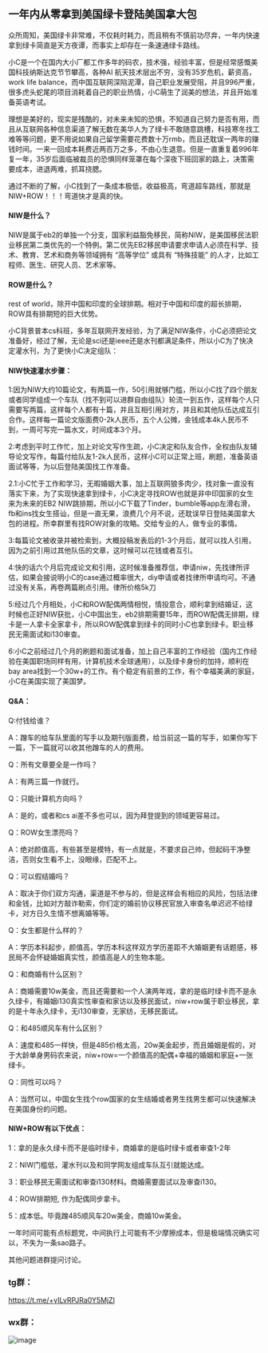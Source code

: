 ## 一年内从零拿到美国绿卡登陆美国拿大包

众所周知，美国绿卡非常难，不仅耗时耗力，而且稍有不慎前功尽弃，一年内快速拿到绿卡简直是天方夜谭，而事实上却存在一条速通绿卡路线。

小C是一个在国内大小厂都工作多年的码农，技术强，经验丰富，但是经常感慨美国科技纳斯达克节节攀高，各种AI 航天技术层出不穷，没有35岁危机，薪资高，work life balance，而中国互联网深陷泥潭，自己职业发展受阻，并且996严重，很多虎头蛇尾的项目消耗着自己的职业热情，小C萌生了润美的想法，并且开始准备英语考试。

理想是美好的，现实是残酷的，对未来未知的恐惧，不知道自己努力是否有用，而且从互联网各种信息渠道了解无数在美华人为了绿卡不敢随意跳槽，科技寒冬找工难等等问题，更不用说如果自己留学需要花费数十万rmb，而且还耽误一两年的赚钱时间。一来一回成本耗费近两百万之多，不由心生退意。但是一直重复着996年复一年，35岁后面临被裁员的恐惧同样笼罩在每个深夜下班回家的路上，决策需要成本，进退两难，抓耳挠腮。

通过不断的了解，小C找到了一条成本极低，收益极高，弯道超车路线，那就是NIW+ROW！！！弯道快才是真的快。

#### NIW是什么？
NIW是属于eb2的单独一个分支，国家利益豁免移民，简称NIW，是美国移民法职业移民第二类优先的一个特例。第二优先EB2移民申请要求申请人必须在科学、技术、教育、艺术和商务等领域拥有 “高等学位” 或具有 “特殊技能” 的人才，比如工程师、医生、研究人员、艺术家等。

#### ROW是什么？
rest of world，除开中国和印度的全球排期。相对于中国和印度的超长排期，ROW具有排期短的巨大优势。

小C背景普本cs科班，多年互联网开发经验，为了满足NIW条件，小C必须把论文准备好，经过了解，无论是sci还是ieee还是水刊都满足条件，所以小C为了快决定灌水刊，为了更快小C决定组队：

#### NIW快速灌水步骤：

1:因为NIW大约10篇论文，有两篇一作，50引用就够门槛，所以小C找了四个朋友或者同学组成一个车队（找不到可以进群自由组队）轮流一到五作，这样每个人只需要写两篇，这样每个人都有十篇，并且互相引用对方，并且和其他队伍达成互引合作。这样每一篇论文版面费0-2k人民币，五个人公摊，金钱成本4k人民币不到，一周可写完一篇水文，时间成本3个月。

2:考虑到平时工作忙，加上对论文写作生疏，小C决定和队友合作，全权由队友辅导论文写作，每篇付给队友1-2k人民币，这样小C可以正常上班，刷题，准备英语面试等等，为以后登陆美国找工作准备。

2.1:小C忙于工作和学习，无暇婚姻大事，加上互联网狼多肉少，找对象一直没有落实下来，为了实现快速拿到绿卡，小C决定寻找ROW也就是非中印国家的女生来为未来的EB2 NIW跳排期，所以小C下载了Tinder，bumble等app左滑右滑，fb和ins找女生搭讪，但是一直无果，浪费几个月不说，还耽误早日登陆美国拿大包的进程。所幸群里有找ROW对象的攻略。交给专业的人，做专业的事情。

3:每篇论文被收录并被检索到，大概投稿发表后的1-3个月后，就可以找人引用，因为之前引用过其他队伍的文章，这时候可以花钱或者互引。

4:快的话六个月后完成论文和引用，这时候准备推荐信，申请niw，先找律所评估，如果会接说明小C的case通过概率很大，diy申请或者找律所申请均可。不通过没有关系，再卷两篇刷点引用。律所价格5k刀

5:经过几个月相处，小C和ROW配偶两情相悦，情投意合，顺利拿到结婚证，这时候也正好NIW获批，小C中国出生，eb2排期需要15年，而ROW配偶无排期，绿卡是一人拿卡全家拿卡，所以ROW配偶拿到绿卡的同时小C也拿到绿卡。职业移民无需面试和i130审查。

6:小C之前经过几个月的刷题和面试准备，加上自己丰富的工作经验（国内工作经验在美国职场同样有用，计算机技术全球通用），以及绿卡身份的加持，顺利在bay area找到一个30w+的工作。有个稳定有前景的工作，有个幸福美满的家庭，小C在美国实现了美国梦。

#### Q&A：

Q:付钱给谁？

A：蹭车的给车队里面的写手以及期刊版面费，给当前这一篇的写手，如果你写下一篇，下一篇就可以收其他蹭车的人的费用。

Q：所有文章要全是一作吗？

A：有两三篇一作就行。

Q：只能计算机方向吗？

A：是的，或者和cs ai差不多也可以，因为拜登提到的领域更容易过。

Q：ROW女生漂亮吗？

A：绝对颜值高，有些甚至是模特，有一点就是，不要求自己帅，但起码干净整洁，否则女生看不上，没眼缘，匹配不上。

Q：可以假结婚吗？

A：取决于你们双方沟通，渠道是不参与的，但是这样会有相应的风险，包括法律和金钱，比如对方敲诈勒索，你们定的婚前协议移民官放入审查名单迟迟不给绿卡，对方日久生情不想离婚等等。

Q：女生都是什么样的？

A：学历本科起步，颜值高，学历本科这样双方学历差距不大婚姻更有话题感，移民局不会怀疑婚姻真实性，颜值高是人的生物本能。

Q：和商婚有什么区别？

A：商婚需要10w美金，而且还需要和一个人演两年戏，拿的是临时绿卡而不是永久绿卡，有婚姻i130真实性审查和家访以及移民面试，niw+row属于职业移民，拿的是十年永久绿卡，无i130审查，无家纺，无移民面试。

Q：和485顺风车有什么区别？

A：速度和485一样快，但是485价格太高，20w美金起步，而且婚姻是假的，对于大龄单身男码农来说，niw+row=一个颜值高的配偶+幸福的婚姻和家庭+一张绿卡。

Q：同性可以吗？

A：当然可以，中国女生找个row国家的女生结婚或者男生找男生都可以快速解决在美国身份的问题。


#### NIW+ROW有以下优点：

1：拿的是永久绿卡而不是临时绿卡，商婚拿的是临时绿卡或者审查1-2年

2：NIW门槛低，灌水刊以及和同学网友组成车队互引就能达成。

3：职业移民无需面试和审查i130材料。商婚需要面试以及审查i130。

4：ROW排期短, 作为配偶同步拿卡。

5：成本低。毕竟蹭485顺风车20w美金，商婚10w美金。

一年时间可能有点标题党，中间执行上可能有不少摩擦成本，但是极端情况确实可以，不失为一条sao路子。

其他问题进群提问讨论。

### tg群：
https://t.me/+yILvRPJRa0Y5MjZl

### wx群：
![image](https://github.com/eastrunwest/NIW-/assets/153963627/55e2efc1-a11f-41f1-8481-32b6c8fb42bc)

